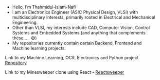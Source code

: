 - Hello, I’m Thahmidul-Islam-Nafi
- I am an Electronics Engineer (ASIC Physical Design, VLSI) with multidisciplinary interests, primarily rooted in Electrical and Mechanical Engineering.
- Other than VLSI, my interests include CAD, Computer Vision, Control Systems and Embedded Systems (and anything that complements these..... 😅) 
- My repositories currently contain certain Backend, Frontend and Machine learning projects.

Link to my Machine Learning, OCR, Electronics and Python project [Repository](https://github.com/Thahmidul-Islam-Nafi/Project-Repo) 

Link to my Minesweeper clone using React - [Reactsweeper](https://reactsweeperjunenonredux-production.up.railway.app/)

<!---
Thahmidul-Islam-Nafi/Thahmidul-Islam-Nafi is a ✨ special ✨ repository because its `README.md` (this file) appears on your GitHub profile.
You can click the Preview link to take a look at your changes.
--->
